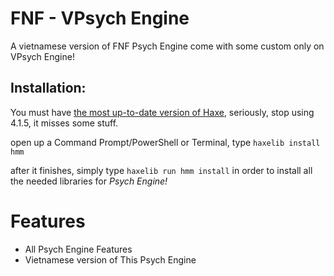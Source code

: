 # FNF - VPsych Engine
A vietnamese version of FNF Psych Engine come with some custom only on VPsych Engine!

## Installation:
You must have [the most up-to-date version of Haxe](https://haxe.org/download/), seriously, stop using 4.1.5, it misses some stuff.

open up a Command Prompt/PowerShell or Terminal, type `haxelib install hmm`

after it finishes, simply type `haxelib run hmm install` in order to install all the needed libraries for *Psych Engine!*

# Features
- All Psych Engine Features
- Vietnamese version of This Psych Engine
